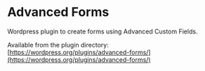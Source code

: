 # Advanced Forms
Wordpress plugin to create forms using Advanced Custom Fields.

Available from the plugin directory: [https://wordpress.org/plugins/advanced-forms/](https://wordpress.org/plugins/advanced-forms/)
